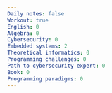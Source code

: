 ```yaml
---
Daily notes: false
Workout: true
English: 0
Algebra: 0
Cybersecurity: 0
Embedded systems: 2
Theoretical informatics: 0
Programming challenges: 0
Path to cybersecurity expert: 0
Book: 0
Programming paradigms: 0
---
```




